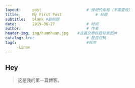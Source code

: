 ```yaml
---
layout:     post   				    # 使用的布局（不需要改）
title:      My First Post 				# 标题 
subtitle:   blank #副标题
date:       2019-06-27 				# 时间
author:      						# 作者
header-img: img/huanhuan.jpg 	#这篇文章标题背景图片
catalog: true 						# 是否归档
tags:								#标签
     -Linux
---
```


## Hey
>这是我的第一篇博客。